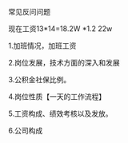 常见反问问题

现在工资13*14=18.2W    *1.2   22w

1.加班情况，加班工资

2.岗位发展，技术方面的深入和发展

3.公积金社保比例。

4.岗位性质【一天的工作流程】

5.工资构成、绩效考核以及发放。

6.公司构成


